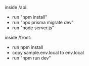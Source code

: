 inside /api:
- run "npm install"
- run "npx prisma migrate dev"
- run "node server.js"

inside /front:
- run npm install
- copy sample.env.local to env.local
- run "npm run dev"